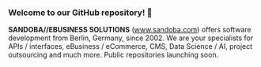 ### Welcome to our GitHub repository! 👋
**SANDOBA//EBUSINESS SOLUTIONS** (www.sandoba.com) offers software development from Berlin, Germany, since 2002.
We are your specialists for APIs / interfaces, eBusiness / eCommerce, CMS, Data Science / AI, project outsourcing and much more.
Public repositories launching soon.
